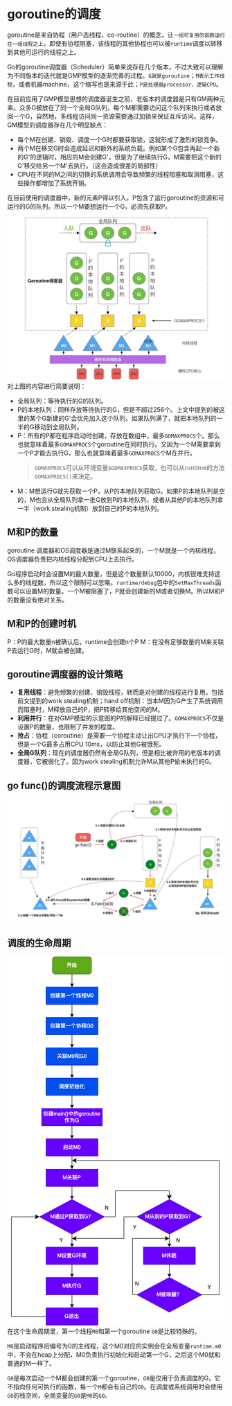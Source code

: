 # goroutine的调度
goroutine是来自协程（用户态线程，co-routine）的概念，让`一组可复用的函数运行在一组线程之上`，即使有协程阻塞，该线程的其他协程也可以被`runtime`调度以转移到其他可运行的线程之上。

Go的goroutine调度器（Scheduler）简单来说存在几个版本，不过大致可以理解为不同版本的迭代就是GMP模型的逐渐完善的过程。`G就是goroutine`；`M表示工作线程`，或者机器machine，这个缩写也是来源于此；`P是处理器processor，逻辑CPU`。

在目前应用了GMP模型思想的调度器诞生之前，老版本的调度器是只有GM两种元素。众多G被放在了同一个全局G队列，每个M都需要访问这个队列来执行或者放回一个G，自然地，多线程访问同一资源需要通过加锁来保证互斥访问。这样，GM模型的调度器存在几个明显缺点：
- 每个M在创建、销毁、调度一个G时都要获取锁，这就形成了激烈的锁竞争。
- 两个M在移交G时会造成延迟和额外的系统负载。例如某个G包含再起一个新的G'的逻辑时，相应的M会创建G'，但是为了继续执行G，M需要把这个新的G'移交给另一个M'去执行。（这会造成很差的局部性）
- CPU在不同的M之间的切换的系统调用会导致频繁的线程阻塞和取消阻塞，这些操作都增加了系统开销。

在目前使用的调度器中，新的元素P得以引入。P包含了运行goroutine的资源和可运行的G的队列。所以一个M要想运行一个G，必须先获取P。

![GMP Module](GMPModule.png)
对上图的内容进行简要说明：
- 全局队列：等待执行的G的队列。
- P的本地队列：同样存放等待执行的G，但是不超过256个。上文中提到的被这里的某个G新建的G'会优先加入这个队列。如果队列满了，就把本地队列的一半的G移动到全局队列。
- P：所有的P都在程序启动时创建，存放在数组中，最多`GOMAXPROCS`个。那么也就意味着最多`GOMAXPROCS`个goroutine在同时执行。又因为一个M需要拿到一个P才能去执行G，那么也就意味着最多`GOMAXPROCS`个M在并行。
  >`GOMAXPROCS`可以从环境变量`$GOMAXPROCS`获取，也可以从runtime的方法`GOMAXPROCS()`来决定。
- M：M想运行G就先获取一个P，从P的本地队列获取G。如果P的本地队列是空的，M也会从全局队列拿一批G放到P的本地队列，或者从其他P的本地队列拿一半（work stealing机制）放到自己的P的本地队列。

## M和P的数量
goroutine 调度器和OS调度器是通过M联系起来的，一个M就是一个内核线程，OS调度器负责把内核线程分配到CPU上去执行。

Go程序启动时会设置M的最大数量，但是这个数量默认10000，内核很难支持这么多的线程数，所以这个限制可以忽略。`runtime/debug`包中的`SetMaxThreads`函数可以设置M的数量。一个M被阻塞了，P就会创建新的M或者切换M。所以M和P的数量没有绝对关系。

## M和P的创建时机
P：P的最大数量n被确认后，runtime会创建n个P
M：在没有足够数量的M来关联P去运行G时，M就会被创建。

## goroutine调度器的设计策略
- **复用线程**：避免频繁的创建、销毁线程，转而是对创建的线程进行复用。包括前文提到的work stealing机制；hand off机制：当本M因为G产生了系统调用而阻塞时，M释放自己的P，把P转移给其他空闲的M。
- **利用并行**：在对GMP模型的示意图的P的解释已经提过了。`GOMAXPROCS`不仅是设置P的数量，也限制了并发的程度。
- **抢占**：协程（coroutine）是需要一个协程主动让出CPU才执行下一个协程，但是一个G最多占用CPU 10ms，以防止其他G被饿死。
- **全局G队列**：现在的调度器仍然有全局G队列，但是相比被弃用的老版本的调度器，它被弱化了。因为work stealing机制允许M从其他P偷未执行的G。

## go func()的调度流程示意图
![go func() schedule process](gofunc()scheduleprocess.png)

## 调度的生命周期
![Scheduler Lifecycle](schedulerLifecycle.png)
在这个生命周期里，第一个线程`M0`和第一个goroutine `G0`是比较特殊的。

`M0`是启动程序后编号为0的主线程，这个M0对应的实例会在全局变量`runtime.m0`中，不会在heap上分配，M0负责执行初始化和启动第一个G，之后这个M0就和普通的M一样了。

`G0`是每次启动一个M都会创建的第一个goroutine，`G0`是仅用于负责调度的G，它不指向任何可执行的函数，每一个`M`都会有自己的`G0`。在调度或系统调用时会使用`G0`的栈空间，全局变量的`G0`是`M0`的`G0`。